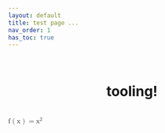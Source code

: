 ```yaml
---
layout: default  
title: test page ... 
nav_order: 1  
has_toc: true 
---  
```


<!---<!DOCTYPE html>--->
<html lang="en">
<head>
    <meta charset="UTF-8">
    <meta http-equiv="X-UA-Compatible" content="IE=edge">
    <meta name="viewport" content="width=device-width, initial-scale=1.0">
    <link rel="stylesheet" href="https://cdn.jsdelivr.net/npm/katex@0.10.2/dist/katex.min.css" integrity="sha384-yFRtMMDnQtDRO8rLpMIKrtPCD5jdktao2TV19YiZYWMDkUR5GQZR/NOVTdquEx1j" crossorigin="anonymous">
    <script defer src="https://cdn.jsdelivr.net/npm/katex@0.10.2/dist/katex.min.js" integrity="sha384-9Nhn55MVVN0/4OFx7EE5kpFBPsEMZxKTCnA+4fqDmg12eCTqGi6+BB2LjY8brQxJ"           crossorigin="anonymous"></script>
    <script defer src="https://cdn.jsdelivr.net/npm/katex@0.10.2/dist/contrib/auto-render.min.js" integrity="sha384-kWPLUVMOks5AQFrykwIup5lo0m3iMkkHrD0uJ4H5cjeGihAutqP0yW0J6dpFiVkI" crossorigin="anonymous" onload="renderMathInElement(document.body);"></script>
    <title>Document</title>
</head>
<body>
    <p align="left" $$f\left( x\right) =x^{2}$$ </p><br>
</body>
</html>

 <!--------------------------------------------1---------------------------------------------------------->
  <p align="center">
    <h1 align="center">tooling!</h1> 
  </p>
  <br>
<math xmlns='http://www.w3.org/1998/Math/MathML'> <mi> f </mi> <mrow> <mo> ( </mo> <mi> x </mi> <mo> ) </mo> </mrow> <mo> = </mo> <msup> <mrow> <mi> x </mi> </mrow> <mrow> <mn> 2 </mn> </mrow> </msup> </math>
  <br>
